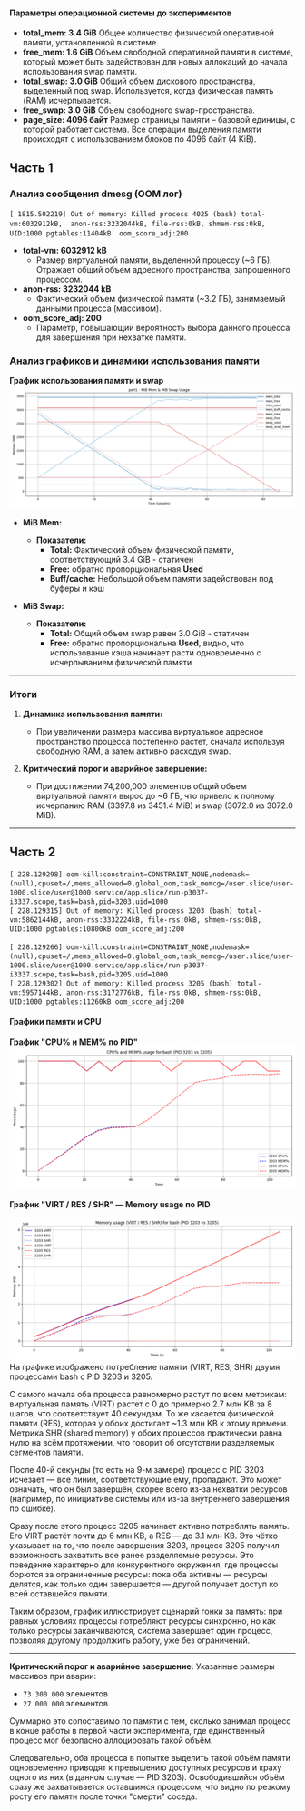 #### Параметры операционной системы до экспериментов

- **total_mem: 3.4 GiB**
  Общее количество физической оперативной памяти, установленной в системе.
- **free_mem: 1.6 GiB**
  Объем свободной оперативной памяти в системе, который может быть задействован для новых аллокаций
  до начала использования swap памяти.
- **total_swap: 3.0 GiB**
  Общий объем дискового пространства, выделенный под swap. Используется, когда физическая память
  (RAM) исчерпывается.
- **free_swap: 3.0 GiB**
  Объем свободного swap-пространства.
- **page_size: 4096 байт**
  Размер страницы памяти – базовой единицы, с которой работает система.
  Все операции выделения памяти происходят с использованием блоков по 4096 байт (4 KiB).

## Часть 1

### Анализ сообщения dmesg (OOM лог)

`[ 1815.502219] Out of memory: Killed process 4025 (bash) total-vm:6032912kB, 
anon-rss:3232044kB, file-rss:0kB, shmem-rss:0kB, UID:1000 pgtables:11404kB 
oom_score_adj:200`

- **total-vm: 6032912 kB**
    - Размер виртуальной памяти, выделенной процессу (~6 ГБ). Отражает общий объем
      адресного пространства, запрошенного процессом.
- **anon-rss: 3232044 kB**
    - Фактический объем физической памяти (~3.2 ГБ), занимаемый
      данными процесса (массивом).
- **oom_score_adj: 200**
    - Параметр, повышающий вероятность выбора данного процесса для завершения при
      нехватке памяти.

### Анализ графиков и динамики использования памяти

**График использования памяти и swap**
![](plots/part1_common.png)

- **MiB Mem:**
    - **Показатели:**
        - **Total:** Фактический объем физической памяти, соответствующий 3.4 GiB - статичен
        - **Free:** обратно пропорциональная **Used**
        - **Buff/cache:** Небольшой объем памяти задействован под буферы и кэш

- **MiB Swap:**
    - **Показатели:**
        - **Total:** Общий объем swap равен 3.0 GiB - статичен
        - **Free:** обратно пропорциональна **Used**, видно, что использование кэша начинает расти одновременно с
          исчерпыванием физической памяти

[//]: # (**Показатели памяти процесса 4025 &#40;bash&#41;**)

[//]: # (![]&#40;plots/part1_memo.png&#41;)

[//]: # ()
[//]: # (- Показатели процесса в момент аварии)

[//]: # (    - **VIRT:** ~6031856 kB &#40;примерно 6 ГБ&#41; – общий объем виртуальной памяти, запрошенной процессом.)

[//]: # (    - **RES:** ~3.1 ГБ – фактическое использование физической памяти.)

[//]: # (    - **SHR** = 0 все время &#40;посколько процесс не делит память с другими процессами&#41;)

[//]: # ()
[//]: # (**Показатели CPU%, MEM%, PR, NI**)

[//]: # ()
[//]: # (![]&#40;plots/part1_pr_ni_common.png&#41;)

[//]: # ()
[//]: # (- Все время CPU загружена на 90-100%)

[//]: # (- Использование памяти растет линейно до ~90% и остается на таком уровне)

---

### Итоги

1. **Динамика использования памяти:**
    - При увеличении размера массива виртуальное адресное пространство процесса постепенно растет, сначала используя
      свободную RAM, а затем активно расходуя swap.

2. **Критический порог и аварийное завершение:**
    - При достижении 74,200,000 элементов общий объем виртуальной памяти вырос до ~6 ГБ, что привело к полному
      исчерпанию RAM (3397.8 из 3451.4 MiB) и swap (3072.0 из 3072.0 MiB).

---

## Часть 2

```
[ 228.129298] oom-kill:constraint=CONSTRAINT_NONE,nodemask=(null),cpuset=/,mems_allowed=0,global_oom,task_memcg=/user.slice/user-1000.slice/user@1000.service/app.slice/run-p3037-i3337.scope,task=bash,pid=3203,uid=1000  
[ 228.129315] Out of memory: Killed process 3203 (bash) total-vm:5862144kB, anon-rss:3332224kB, file-rss:0kB, shmem-rss:0kB, UID:1000 pgtables:10800kB oom_score_adj:200

[ 228.129266] oom-kill:constraint=CONSTRAINT_NONE,nodemask=(null),cpuset=/,mems_allowed=0,global_oom,task_memcg=/user.slice/user-1000.slice/user@1000.service/app.slice/run-p3037-i3337.scope,task=bash,pid=3205,uid=1000 
[ 228.129302] Out of memory: Killed process 3205 (bash) total-vm:5957144kB, anon-rss:3172776kB, file-rss:0kB, shmem-rss:0kB, UID:1000 pgtables:11260kB oom_score_adj:200
```

#### Графики памяти и CPU

**График "CPU% и MEM% по PID"**
![](plots/part2_common.png)



**График "VIRT / RES / SHR" — Memory usage по PID**

![](plots/part2_memo.png)
На графике изображено потребление памяти (VIRT, RES, SHR) двумя процессами bash с PID 3203 и 3205.

С самого начала оба процесса равномерно растут по всем метрикам: виртуальная память (VIRT) растет 
с 0 до примерно 2.7 млн KB за 8 шагов, что соответствует 40 секундам. То же касается физической памяти 
(RES), которая у обоих достигает ~1.3 млн KB к этому времени. Метрика SHR (shared memory) у обоих 
процессов практически равна нулю на всём протяжении, что говорит об отсутствии разделяемых сегментов памяти.

После 40-й секунды (то есть на 9-м замере) процесс с PID 3203 исчезает — все линии, соответствующие ему, 
пропадают. Это может означать, что он был завершён, скорее всего из-за нехватки ресурсов (например, по 
инициативе системы или из-за внутреннего завершения по ошибке).

Сразу после этого процесс 3205 начинает активно потреблять память. Его VIRT растёт почти до 6 млн KB, 
а RES — до 3.1 млн KB. Это чётко указывает на то, что после завершения 3203, процесс 3205 получил 
возможность захватить все ранее разделяемые ресурсы. Это поведение характерно для конкурентного окружения, 
где процессы борются за ограниченные ресурсы: пока оба активны — ресурсы делятся, как только один 
завершается — другой получает доступ ко всей оставшейся памяти.

Таким образом, график иллюстрирует сценарий гонки за память: при равных условиях процессы потребляют 
ресурсы синхронно, но как только ресурсы заканчиваются, система завершает один процесс, позволяя другому 
продолжить работу, уже без ограничений.


[//]: # (**График "PR / NI" — Priorities**)

[//]: # (![]&#40;plots/part2_pr_ni.png&#41;)

---

**Критический порог и аварийное завершение:**
Указанные размеры массивов при аварии:

- `73 300 000` элементов
- `27 000 000` элементов

Суммарно это сопоставимо по памяти с тем, сколько занимал процесс в конце работы в первой части эксперимента, 
где единственный процесс мог безопасно аллоцировать такой объём.

Следовательно, оба процесса в попытке выделить такой объём памяти одновременно приводят к превышению доступных 
ресурсов и краху одного из них (в данном случае — PID 3203). Освободившийся объём сразу же захватывается 
оставшимся процессом, что видно по резкому росту его памяти после точки "смерти" соседа.

